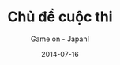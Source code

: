 ---
title: Chủ đề cuộc thi
subtitle: Game on - Japan! 
layout: default
modal-id: 3
date: 2014-07-16
img: dreams.jpg
thumbnail: dreams-thumbnail.jpg
alt: image-alt
project-date: April 2014
category: Web Development
description: <p style="font-size:120%;">Lập trình game về những nét đặc trưng của đất nước và văn hóa Nhật Bản. <br>Có thể mang một trong các nội dung sau. <br> - Game mang hình ảnh, biểu tượng đặc trưng của đất nước Nhật Bản. <br> - Game hỗ trợ học tập, tìm hiểu ngôn ngữ và văn hóa Nhật Bản. <br> - Game mô phỏng một trò chơi truyền thống của Nhật Bản.</p>

---